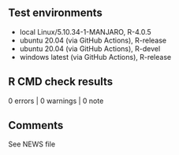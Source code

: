 ## Test environments

* local Linux/5.10.34-1-MANJARO, R-4.0.5
* ubuntu 20.04 (via GitHub Actions), R-release
* ubuntu 20.04 (via GitHub Actions), R-devel
* windows latest (via GitHub Actions), R-release


## R CMD check results

0 errors | 0 warnings | 0 note


## Comments

See NEWS file
